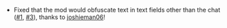 - Fixed that the mod would obfuscate text in text fields other than the chat ([#1](https://github.com/Blayung/no-peeking/issues/1), [#3](https://github.com/Blayung/no-peeking/pull/3)), thanks to [joshieman06](https://github.com/joshieman06)!
